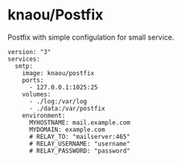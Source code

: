 knaou/Postfix
====================

Postfix with simple configulation for small service.

```
version: "3"
services:
  smtp:
    image: knaou/postfix
    ports:
      - 127.0.0.1:1025:25
    volumes:
      - ./log:/var/log
      - ./data:/var/postfix
    environment:
      MYHOSTNAME: mail.example.com
      MYDOMAIN: example.com
      # RELAY_TO: "mailserver:465"
      # RELAY_USERNAME: "username" 
      # RELAY_PASSWORD: "password" 
```
